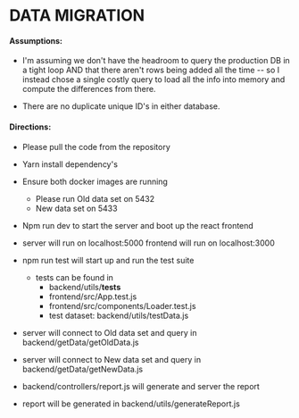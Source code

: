 # DATA MIGRATION

#### Assumptions: 

- I'm assuming we don't have the headroom to query the production DB in a tight loop AND that there aren't rows being added all the time -- so I instead chose a single costly query to load all the info into memory and compute the differences from there.

- There are no duplicate unique ID's in either database. 

#### Directions:
- Please pull the code from the repository
- Yarn install dependency's
- Ensure both docker images are running
    - Please run Old data set on 5432
    - New data set on 5433
- Npm run dev to start the server and boot up the react frontend
- server will run on localhost:5000 frontend will run on localhost:3000

- npm run test will start up and run the test suite
    - tests can be found in 
        - backend/utils/__tests__
        - frontend/src/App.test.js
        - frontend/src/components/Loader.test.js
        - test dataset: backend/utils/testData.js

- server will connect to Old data set and query in backend/getData/getOldData.js
- server will connect to New data set and query in backend/getData/getNewData.js
- backend/controllers/report.js will generate and server the report
- report will be generated in backend/utils/generateReport.js


